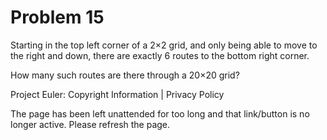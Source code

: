 #   Problem 15

   Starting in the top left corner of a 2×2 grid, and only being able to move
   to the right and down, there are exactly 6 routes to the bottom right
   corner.

   How many such routes are there through a 20×20 grid?

   Project Euler: Copyright Information | Privacy Policy

   The page has been left unattended for too long and that link/button is no
   longer active. Please refresh the page.
